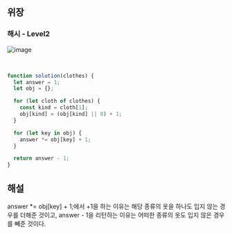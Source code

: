 ## 위장

### 해시 - Level2

![image](https://user-images.githubusercontent.com/42693257/122628553-9cb90900-d0f1-11eb-9f14-d4b33db7d936.png)

<br>

```js
function solution(clothes) {
  let answer = 1;
  let obj = {};

  for (let cloth of clothes) {
    const kind = cloth[1];
    obj[kind] = (obj[kind] || 0) + 1;
  }

  for (let key in obj) {
    answer *= obj[key] + 1;
  }

  return answer - 1;
}
```

## 해설

answer \*= obj[key] + 1;에서 +1을 하는 이유는 해당 종류의 옷을 하나도 입지 않는 경우를 더해준 것이고, answer - 1을 리턴하는 이유는 어떠한 종류의 옷도 입지 않은 경우를 빼준 것이다.
